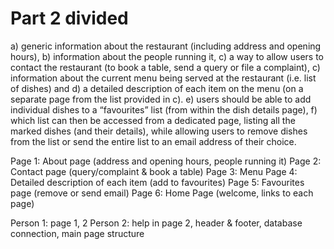 # Part 2 divided

a) generic information about the restaurant (including address and opening hours),
b) information about the people running it,
c) a way to allow users to contact the restaurant (to book a table, send a query or file a complaint),
c) information about the current menu being served at the restaurant (i.e. list of dishes) and
d) a detailed description of each item on the menu (on a separate page from the list provided in c).
e) users should be able to add individual dishes to a “favourites” list (from within the dish details page),
f) which list can then be accessed from a dedicated page, listing all the marked dishes (and their details),
while allowing users to remove dishes from the list or send the entire list to an email address of their
choice.

Page 1: About page (address and opening hours, people running it)
Page 2: Contact page (query/complaint & book a table)
Page 3: Menu
Page 4: Detailed description of each item (add to favourites)
Page 5: Favourites page (remove or send email)
Page 6: Home Page (welcome, links to each page)

Person 1: page 1, 2
Person 2: help in page 2, header & footer, database connection, main page structure